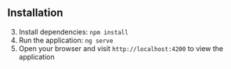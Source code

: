 ## Installation


3. Install dependencies: `npm install`
4. Run the application: `ng serve`
5. Open your browser and visit `http://localhost:4200` to view the application
